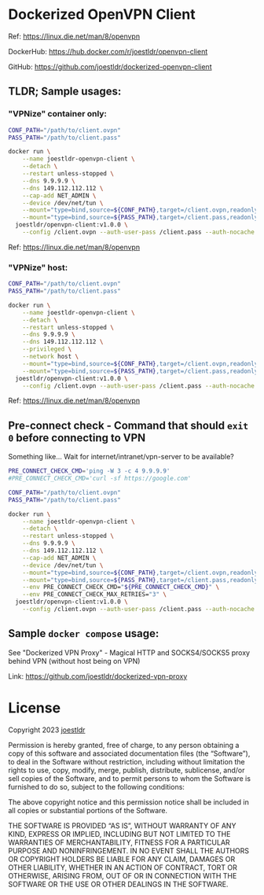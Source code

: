 # Dockerized OpenVPN Client

Ref: https://linux.die.net/man/8/openvpn

DockerHub: https://hub.docker.com/r/joestldr/openvpn-client

GitHub: https://github.com/joestldr/dockerized-openvpn-client

## TLDR; Sample usages:

### "VPNize" container only:

```bash
CONF_PATH="/path/to/client.ovpn"
PASS_PATH="/path/to/client.pass"

docker run \
    --name joestldr-openvpn-client \
    --detach \
    --restart unless-stopped \
    --dns 9.9.9.9 \
    --dns 149.112.112.112 \
    --cap-add NET_ADMIN \
    --device /dev/net/tun \
    --mount="type=bind,source=${CONF_PATH},target=/client.ovpn,readonly" \
    --mount="type=bind,source=${PASS_PATH},target=/client.pass,readonly" \
  joestldr/openvpn-client:v1.0.0 \
    --config /client.ovpn --auth-user-pass /client.pass --auth-nocache
```
Ref: https://linux.die.net/man/8/openvpn

### "VPNize" host:

```bash
CONF_PATH="/path/to/client.ovpn"
PASS_PATH="/path/to/client.pass"

docker run \
    --name joestldr-openvpn-client \
    --detach \
    --restart unless-stopped \
    --dns 9.9.9.9 \
    --dns 149.112.112.112 \
    --privileged \
    --network host \
    --mount="type=bind,source=${CONF_PATH},target=/client.ovpn,readonly" \
    --mount="type=bind,source=${PASS_PATH},target=/client.pass,readonly" \
  joestldr/openvpn-client:v1.0.0 \
    --config /client.ovpn --auth-user-pass /client.pass --auth-nocache
```
Ref: https://linux.die.net/man/8/openvpn

## Pre-connect check - Command that should `exit 0` before connecting to VPN

Something like... Wait for internet/intranet/vpn-server to be available?

```bash
PRE_CONNECT_CHECK_CMD='ping -W 3 -c 4 9.9.9.9'
#PRE_CONNECT_CHECK_CMD='curl -sf https://google.com'

CONF_PATH="/path/to/client.ovpn"
PASS_PATH="/path/to/client.pass"

docker run \
    --name joestldr-openvpn-client \
    --detach \
    --restart unless-stopped \
    --dns 9.9.9.9 \
    --dns 149.112.112.112 \
    --cap-add NET_ADMIN \
    --device /dev/net/tun \
    --mount="type=bind,source=${CONF_PATH},target=/client.ovpn,readonly" \
    --mount="type=bind,source=${PASS_PATH},target=/client.pass,readonly" \
    --env PRE_CONNECT_CHECK_CMD="${PRE_CONNECT_CHECK_CMD}" \
    --env PRE_CONNECT_CHECK_MAX_RETRIES="3" \
  joestldr/openvpn-client:v1.0.0 \
    --config /client.ovpn --auth-user-pass /client.pass --auth-nocache
```

## Sample `docker compose` usage:

See "Dockerized VPN Proxy" - Magical HTTP and SOCKS4/SOCKS5 proxy behind VPN (without host being on VPN)

Link: https://github.com/joestldr/dockerized-vpn-proxy

# License

Copyright 2023 [joestldr](https://joestldr.com)

Permission is hereby granted, free of charge, to any person obtaining a copy of this software and associated documentation files (the “Software”), to deal in the Software without restriction, including without limitation the rights to use, copy, modify, merge, publish, distribute, sublicense, and/or sell copies of the Software, and to permit persons to whom the Software is furnished to do so, subject to the following conditions:

The above copyright notice and this permission notice shall be included in all copies or substantial portions of the Software.

THE SOFTWARE IS PROVIDED “AS IS”, WITHOUT WARRANTY OF ANY KIND, EXPRESS OR IMPLIED, INCLUDING BUT NOT LIMITED TO THE WARRANTIES OF MERCHANTABILITY, FITNESS FOR A PARTICULAR PURPOSE AND NONINFRINGEMENT. IN NO EVENT SHALL THE AUTHORS OR COPYRIGHT HOLDERS BE LIABLE FOR ANY CLAIM, DAMAGES OR OTHER LIABILITY, WHETHER IN AN ACTION OF CONTRACT, TORT OR OTHERWISE, ARISING FROM, OUT OF OR IN CONNECTION WITH THE SOFTWARE OR THE USE OR OTHER DEALINGS IN THE SOFTWARE.
